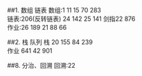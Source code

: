 ##1. 数组 链表
数组:1 11 15 70 283    
链表:206(反转链表) 24 142 25 141 剑指22 876   
作业:26 189 21 88 66

##2. 栈 队列
栈 20 155 84 239   
作业 641 42    901

##8. 分治、回溯
回溯:22